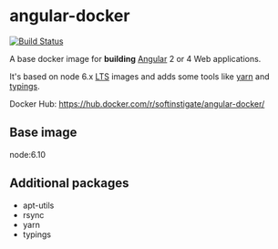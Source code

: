 # angular-docker

[![Build Status](https://travis-ci.org/SoftInstigate/angular-docker.svg?branch=master)](https://travis-ci.org/SoftInstigate/angular-docker)

A base docker image for **building** [Angular](https://angular.io) 2 or 4 Web applications.

It's based on node 6.x [LTS](https://github.com/nodejs/LTS) images and adds some tools like [yarn](https://yarnpkg.com/) and [typings](https://github.com/typings/typings).

Docker Hub: https://hub.docker.com/r/softinstigate/angular-docker/

## Base image
node:6.10

## Additional packages
* apt-utils
* rsync
* yarn
* typings
